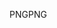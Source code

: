 <span data-ttu-id="65c03-101">PNG</span><span class="sxs-lookup"><span data-stu-id="65c03-101">PNG</span></span>